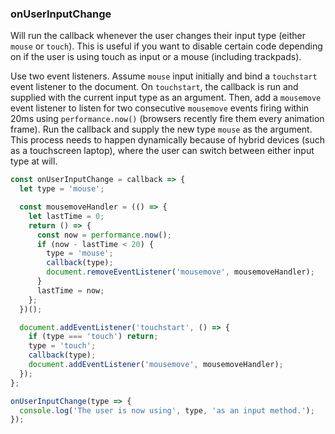 ### onUserInputChange

Will run the callback whenever the user changes their input type (either `mouse` or `touch`). This is useful
if you want to disable certain code depending on if the user is using touch as input or a mouse (including trackpads).

Use two event listeners. Assume `mouse` input initially and bind a `touchstart` event listener to the document. 
On `touchstart`, the callback is run and supplied with the current input type as an argument. 
Then, add a `mousemove` event listener to listen for two consecutive `mousemove` events firing within 20ms 
using `performance.now()` (browsers recently fire them every animation frame). Run the callback and supply the new type
`mouse` as the argument. This process needs to happen dynamically because of hybrid devices (such as a touchscreen laptop), 
where the user can switch between either input type at will.

```js
const onUserInputChange = callback => {
  let type = 'mouse';

  const mousemoveHandler = (() => {
    let lastTime = 0;
    return () => {
      const now = performance.now();
      if (now - lastTime < 20) {
        type = 'mouse';
        callback(type);
        document.removeEventListener('mousemove', mousemoveHandler);
      }
      lastTime = now;
    };
  })();

  document.addEventListener('touchstart', () => {
    if (type === 'touch') return;
    type = 'touch';
    callback(type);
    document.addEventListener('mousemove', mousemoveHandler);
  });
};
```

```js
onUserInputChange(type => {
  console.log('The user is now using', type, 'as an input method.');
});
```
